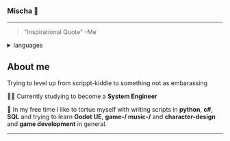 ### Mischa 🧸
---
>"Inspirational Quote" -Me

<details>
<summary>languages</summary>

| Rank | Languages     |
|-----:|---------------|
|     1| Python        |
|     2| C#            |
|     3| SQL           |
|     4| (HTML,CSS,JS) |
|     5| SQL           |


</details>

## About me

Trying to level up from scrippt-kiddie to something not as embarassing

👨‍🎓 Currently studying to become a **System Engineer**

🌱 In my free time I like to tortue myself with writing scripts in **python**, **c#**, **SQL** and trying to learn **Godot** **UE**, **game-/ music-/** and **character-design** and **game development** in general. 
 
---



<!--
**M1sch/M1sch** is a ✨ _special_ ✨ repository because its `README.md` (this file) appears on your GitHub profile.

Here are some ideas to get you started:

- 🔭 I’m currently working on ...
- 🌱 I’m currently learning ...
- 👯 I’m looking to collaborate on ...
- 🤔 I’m looking for help with ...
- 💬 Ask me about ...
- 📫 How to reach me: ...
- 😄 Pronouns: ...
- ⚡ Fun fact: ...
-->
